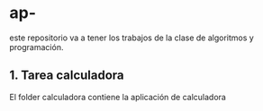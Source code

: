 # ap-
este repositorio va a tener los trabajos de la clase de algoritmos y programación.

## 1. Tarea calculadora
El folder calculadora contiene la aplicación de calculadora
